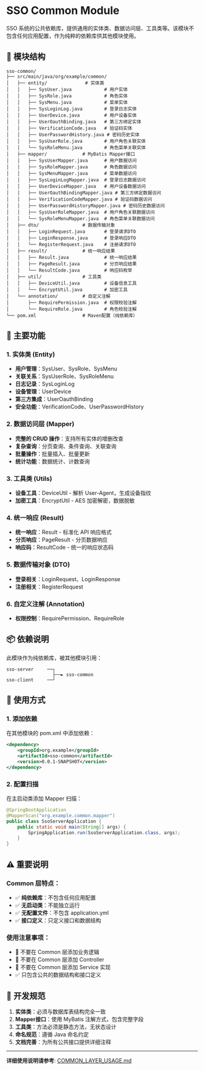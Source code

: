 # SSO Common Module

SSO 系统的公共依赖库，提供通用的实体类、数据访问层、工具类等。该模块不包含任何应用配置，作为纯粹的依赖库供其他模块使用。

## 📁 模块结构

```
sso-common/
├── src/main/java/org/example/common/
│   ├── entity/              # 实体类
│   │   ├── SysUser.java            # 用户实体
│   │   ├── SysRole.java            # 角色实体
│   │   ├── SysMenu.java            # 菜单实体
│   │   ├── SysLoginLog.java        # 登录日志实体
│   │   ├── UserDevice.java         # 用户设备实体
│   │   ├── UserOauthBinding.java   # 第三方绑定实体
│   │   ├── VerificationCode.java   # 验证码实体
│   │   ├── UserPasswordHistory.java # 密码历史实体
│   │   ├── SysUserRole.java        # 用户角色关联实体
│   │   └── SysRoleMenu.java        # 角色菜单关联实体
│   ├── mapper/             # MyBatis Mapper接口
│   │   ├── SysUserMapper.java      # 用户数据访问
│   │   ├── SysRoleMapper.java      # 角色数据访问
│   │   ├── SysMenuMapper.java      # 菜单数据访问
│   │   ├── SysLoginLogMapper.java  # 登录日志数据访问
│   │   ├── UserDeviceMapper.java   # 用户设备数据访问
│   │   ├── UserOauthBindingMapper.java # 第三方绑定数据访问
│   │   ├── VerificationCodeMapper.java # 验证码数据访问
│   │   ├── UserPasswordHistoryMapper.java # 密码历史数据访问
│   │   ├── SysUserRoleMapper.java  # 用户角色关联数据访问
│   │   └── SysRoleMenuMapper.java  # 角色菜单关联数据访问
│   ├── dto/                # 数据传输对象
│   │   ├── LoginRequest.java       # 登录请求DTO
│   │   ├── LoginResponse.java      # 登录响应DTO
│   │   └── RegisterRequest.java    # 注册请求DTO
│   ├── result/             # 统一响应结果
│   │   ├── Result.java             # 统一响应结果
│   │   ├── PageResult.java         # 分页响应结果
│   │   └── ResultCode.java         # 响应码枚举
│   ├── util/               # 工具类
│   │   ├── DeviceUtil.java         # 设备信息工具
│   │   └── EncryptUtil.java        # 加密工具
│   └── annotation/         # 自定义注解
│       ├── RequirePermission.java  # 权限校验注解
│       └── RequireRole.java        # 角色校验注解
└── pom.xml                 # Maven配置（纯依赖库）
```

## 🔧 主要功能

### 1. 实体类 (Entity)
- **用户管理**：SysUser、SysRole、SysMenu
- **关联关系**：SysUserRole、SysRoleMenu
- **日志记录**：SysLoginLog
- **设备管理**：UserDevice
- **第三方集成**：UserOauthBinding
- **安全功能**：VerificationCode、UserPasswordHistory

### 2. 数据访问层 (Mapper)
- **完整的 CRUD 操作**：支持所有实体的增删改查
- **复杂查询**：分页查询、条件查询、关联查询
- **批量操作**：批量插入、批量更新
- **统计功能**：数据统计、计数查询

### 3. 工具类 (Utils)
- **设备工具**：DeviceUtil - 解析 User-Agent，生成设备指纹
- **加密工具**：EncryptUtil - AES 加密解密，数据脱敏

### 4. 统一响应 (Result)
- **统一响应**：Result<T> - 标准化 API 响应格式
- **分页响应**：PageResult<T> - 分页数据响应
- **响应码**：ResultCode - 统一的响应状态码

### 5. 数据传输对象 (DTO)
- **登录相关**：LoginRequest、LoginResponse
- **注册相关**：RegisterRequest

### 6. 自定义注解 (Annotation)
- **权限控制**：RequirePermission、RequireRole

## 📦 依赖说明

此模块作为纯依赖库，被其他模块引用：

```
sso-server     ──┐
                 ├──► sso-common
sso-client     ──┘
```

## 🚀 使用方式

### 1. 添加依赖

在其他模块的 pom.xml 中添加依赖：

```xml
<dependency>
    <groupId>org.example</groupId>
    <artifactId>sso-common</artifactId>
    <version>0.0.1-SNAPSHOT</version>
</dependency>
```

### 2. 配置扫描

在主启动类添加 Mapper 扫描：

```java
@SpringBootApplication
@MapperScan("org.example.common.mapper")
public class SsoServerApplication {
    public static void main(String[] args) {
        SpringApplication.run(SsoServerApplication.class, args);
    }
}
```

## ⚠️ 重要说明

### Common 层特点：
- ✅ **纯依赖库**：不包含任何应用配置
- ✅ **无启动类**：不能独立运行
- ✅ **无配置文件**：不包含 application.yml
- ✅ **接口定义**：只定义接口和数据结构

### 使用注意事项：
- 🚫 不要在 Common 层添加业务逻辑
- 🚫 不要在 Common 层添加 Controller
- 🚫 不要在 Common 层添加 Service 实现
- ✅ 只包含公共的数据结构和接口定义

## 📝 开发规范

1. **实体类**：必须与数据库表结构完全一致
2. **Mapper接口**：使用 MyBatis 注解方式，包含完整字段
3. **工具类**：方法必须是静态方法，无状态设计
4. **命名规范**：遵循 Java 命名约定
5. **文档完善**：为所有公共接口提供详细注释

---

**详细使用说明请参考**: [COMMON_LAYER_USAGE.md](COMMON_LAYER_USAGE.md)
